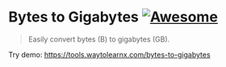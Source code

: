 # Bytes to Gigabytes [![Awesome](https://cdn.rawgit.com/sindresorhus/awesome/d7305f38d29fed78fa85652e3a63e154dd8e8829/media/badge.svg)](https://github.com/sindresorhus/awesome)

>Easily convert bytes (B) to gigabytes (GB).

Try demo: https://tools.waytolearnx.com/bytes-to-gigabytes
